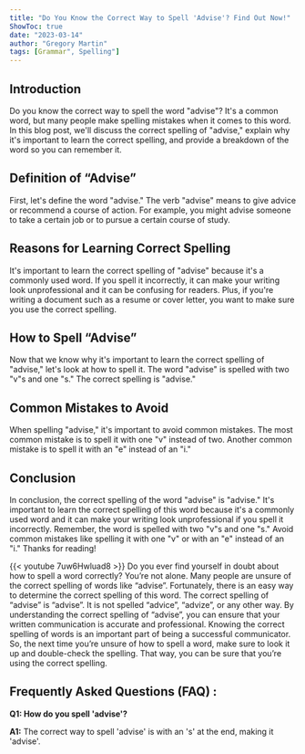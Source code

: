```yaml
---
title: "Do You Know the Correct Way to Spell 'Advise'? Find Out Now!"
ShowToc: true 
date: "2023-03-14"
author: "Gregory Martin" 
tags: [Grammar", Spelling"]
---
```

## Introduction
Do you know the correct way to spell the word "advise"? It's a common word, but many people make spelling mistakes when it comes to this word. In this blog post, we'll discuss the correct spelling of "advise," explain why it's important to learn the correct spelling, and provide a breakdown of the word so you can remember it.

## Definition of “Advise”
First, let's define the word "advise." The verb "advise" means to give advice or recommend a course of action. For example, you might advise someone to take a certain job or to pursue a certain course of study.

## Reasons for Learning Correct Spelling
It's important to learn the correct spelling of "advise" because it's a commonly used word. If you spell it incorrectly, it can make your writing look unprofessional and it can be confusing for readers. Plus, if you're writing a document such as a resume or cover letter, you want to make sure you use the correct spelling.

## How to Spell “Advise”
Now that we know why it's important to learn the correct spelling of "advise," let's look at how to spell it. The word "advise" is spelled with two "v"s and one "s." The correct spelling is "advise."

## Common Mistakes to Avoid
When spelling "advise," it's important to avoid common mistakes. The most common mistake is to spell it with one "v" instead of two. Another common mistake is to spell it with an "e" instead of an "i."

## Conclusion
In conclusion, the correct spelling of the word "advise" is "advise." It's important to learn the correct spelling of this word because it's a commonly used word and it can make your writing look unprofessional if you spell it incorrectly. Remember, the word is spelled with two "v"s and one "s." Avoid common mistakes like spelling it with one "v" or with an "e" instead of an "i." Thanks for reading!

{{< youtube 7uw6Hwluad8 >}} 
Do you ever find yourself in doubt about how to spell a word correctly? You’re not alone. Many people are unsure of the correct spelling of words like “advise”. Fortunately, there is an easy way to determine the correct spelling of this word. The correct spelling of “advise” is “advise”. It is not spelled “advice”, “advize”, or any other way. By understanding the correct spelling of “advise”, you can ensure that your written communication is accurate and professional. Knowing the correct spelling of words is an important part of being a successful communicator. So, the next time you’re unsure of how to spell a word, make sure to look it up and double-check the spelling. That way, you can be sure that you’re using the correct spelling.

## Frequently Asked Questions (FAQ) :
**Q1: How do you spell 'advise'?**

**A1:** The correct way to spell 'advise' is with an 's' at the end, making it 'advise'.





